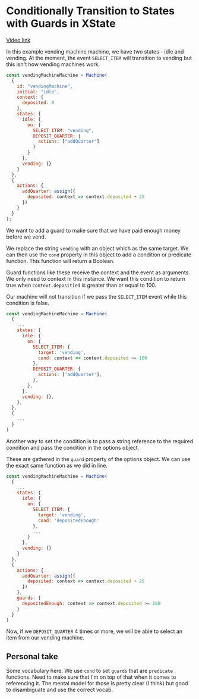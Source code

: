 # Conditionally Transition to States with Guards in XState

[Video link](https://egghead.io/lessons/xstate-conditionally-transition-to-states-with-guards-in-xstate)

In this example vending machine machine, we have two states - idle and vending. At the moment, the event `SELECT_ITEM` will transition to vending but this isn't how vending machines work.

```js
const vendingMachineMachine = Machine(
  {
    id: "vendingMachine",
    initial: "idle",
    context: {
      deposited: 0
    },
    states: {
      idle: {
        on: {
          SELECT_ITEM: "vending",
          DEPOSIT_QUARTER: {
            actions: ["addQuarter"]
          }
        }
      },
      vending: {}
    }
  },
  {
    actions: {
      addQuarter: assign({
        deposited: context => context.deposited + 25
      })
    }
  }
);
```

We want to add a guard to make sure that we have paid enough money before we vend.

We replace the string `vending` with an object which as the same target. We can then use the `cond` property in this object to add a condition or predicate function. This function will return a Boolean.

Guard functions like these receive the context and the event as arguments. We only need to context in this instance. We want this condition to return true when `context.depositied` is greater than or equal to 100.

Our machine will not transition if we pass the `SELECT_ITEM` event while this condition is false.

```js
const vendingMachineMachine = Machine(
  {
    ...
    states: {
      idle: {
        on: {
          SELECT_ITEM: {
            target: 'vending',
            cond: context => context.deposited >= 100
          },
          DEPOSIT_QUARTER: {
            actions: ['addQuarter'],
          },
        },
      },
      vending: {},
    },
  },
  {
    ...
  }
)
```

Another way to set the condition is to pass a string reference to the required condition and pass the condition in the options object.

These are gathered in the `guard` property of the options object. We can use the exact same function as we did in line.

```js
const vendingMachineMachine = Machine(
  {
    ...
    states: {
      idle: {
        on: {
          SELECT_ITEM: {
            target: 'vending',
            cond: 'depositedEnough'
          },
          ...
        }
      },
      vending: {}
    }
  },
  {
    actions: {
      addQuarter: assign({
        deposited: context => context.deposited + 25
      })
    },
    guards: {
      depositedEnough: context => context.deposited >= 100
    }
  }
)
```

Now, if we `DEPOSIT_QUARTER` 4 times or more, we will be able to select an item from our vending machine.

## Personal take

Some vocabulary here. We use `cond` to set `guards` that are `predicate` functions. Need to make sure that I'm on top of that when it comes to referencing it. The mental model for those is pretty clear (I think) but good to disambiguate and use the correct vocab.
